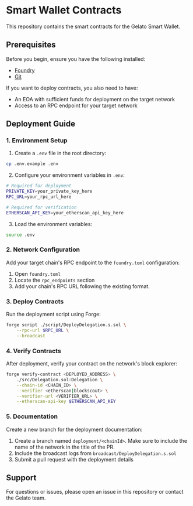 # Smart Wallet Contracts

This repository contains the smart contracts for the Gelato Smart Wallet.

## Prerequisites

Before you begin, ensure you have the following installed:
- [Foundry](https://book.getfoundry.sh/getting-started/installation)
- [Git](https://git-scm.com/downloads)

If you want to deploy contracts, you also need to have:
- An EOA with sufficient funds for deployment on the target network
- Access to an RPC endpoint for your target network

## Deployment Guide

### 1. Environment Setup

1. Create a `.env` file in the root directory:
```bash
cp .env.example .env
```

2. Configure your environment variables in `.env`:
```bash
# Required for deployment
PRIVATE_KEY=your_private_key_here
RPC_URL=your_rpc_url_here

# Required for verification
ETHERSCAN_API_KEY=your_etherscan_api_key_here
```

3. Load the environment variables:
```bash
source .env
```

### 2. Network Configuration

Add your target chain's RPC endpoint to the `foundry.toml` configuration:
1. Open `foundry.toml`
2. Locate the `rpc_endpoints` section
3. Add your chain's RPC URL following the existing format.

### 3. Deploy Contracts

Run the deployment script using Forge:
```bash
forge script ./script/DeployDelegation.s.sol \
    --rpc-url $RPC_URL \
    --broadcast
```

### 4. Verify Contracts

After deployment, verify your contract on the network's block explorer:
```bash
forge verify-contract <DEPLOYED_ADDRESS> \
    ./src/Delegation.sol:Delegation \
    --chain-id <CHAIN_ID> \
    --verifier <etherscan|blockscout> \
    --verifier-url <VERIFIER_URL> \
    --etherscan-api-key $ETHERSCAN_API_KEY
```

### 5. Documentation

Create a new branch for the deployment documentation:
1. Create a branch named `deployment/<chainId>`. Make sure to include the name of the network in the title of the PR.
2. Include the broadcast logs from `broadcast/DeployDelegation.s.sol`
3. Submit a pull request with the deployment details

## Support

For questions or issues, please open an issue in this repository or contact the Gelato team.
